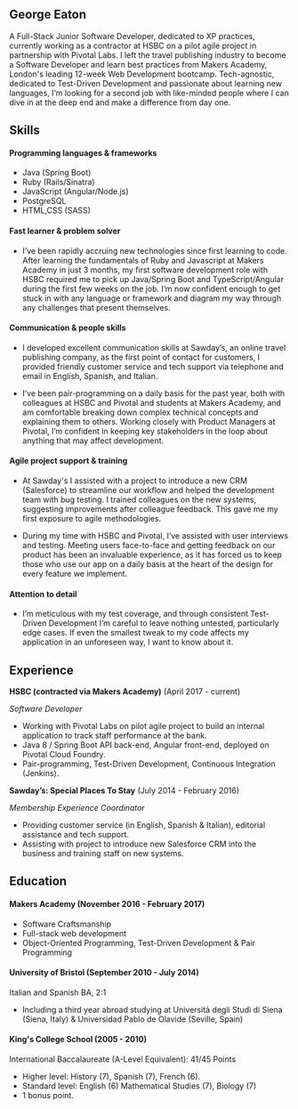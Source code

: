 ## George Eaton

A Full-Stack Junior Software Developer, dedicated to XP practices, currently working as a contractor at HSBC on a pilot agile project in partnership with Pivotal Labs. I left the travel publishing industry to become a Software Developer and learn best practices from Makers Academy, London's leading 12-week Web Development bootcamp. Tech-agnostic, dedicated to Test-Driven Development and passionate about learning new languages, I’m looking for a second job with like-minded people where I can dive in at the deep end and make a difference from day one.

## Skills

#### Programming languages & frameworks
- Java (Spring Boot)
- Ruby (Rails/Sinatra)
- JavaScript (Angular/Node.js)
- PostgreSQL
- HTML,CSS (SASS)

#### Fast learner & problem solver
- I’ve been rapidly accruing new technologies since first learning to code. After learning the fundamentals of Ruby and Javascript at Makers Academy in just 3 months, my first software development role with HSBC required me to pick up Java/Spring Boot and TypeScript/Angular during the first few weeks on the job. I’m now confident enough to get stuck in with any language or framework and diagram my way through any challenges that present themselves.

#### Communication & people skills
- I developed excellent communication skills at Sawday’s, an online travel publishing company, as the first point of contact for customers, I provided friendly customer service and tech support via telephone and email in English, Spanish, and Italian.

- I’ve been pair-programming on a daily basis for the past year, both with colleagues at HSBC and Pivotal and students at Makers Academy, and am comfortable breaking down complex technical concepts and explaining them to others. Working closely with Product Managers at Pivotal, I’m confident in keeping key stakeholders in the loop about anything that may affect development.

#### Agile project support & training
- At Sawday's I assisted with a project to introduce a new CRM (Salesforce) to streamline our workflow and helped the development team with bug testing. I trained colleagues on the new systems, suggesting improvements after colleague feedback. This gave me my first exposure to agile methodologies.

- During my time with HSBC and Pivotal, I’ve assisted with user interviews and testing. Meeting users face-to-face and getting feedback on our product has been an invaluable experience, as it has forced us to keep those who use our app on a daily basis at the heart of the design for every feature we implement.

#### Attention to detail
- I’m meticulous with my test coverage, and through consistent Test-Driven Development I’m careful to leave nothing untested, particularly edge cases. If even the smallest tweak to my code affects my application in an unforeseen way, I want to know about it.

## Experience

**HSBC (contracted via Makers Academy)** (April 2017 - current)

*Software Developer*
- Working with Pivotal Labs on pilot agile project to build an internal application to track staff performance at the bank.
- Java 8 / Spring Boot API back-end, Angular front-end, deployed on Pivotal Cloud Foundry.
- Pair-programming, Test-Driven Development, Continuous Integration (Jenkins).

**Sawday’s: Special Places To Stay** (July 2014 - February 2016)

*Membership Experience Coordinator*
- Providing customer service (in English, Spanish & Italian), editorial assistance and tech support.
- Assisting with project to introduce new Salesforce CRM into the business and training staff on new systems.

## Education

#### Makers Academy (November 2016 - February 2017)
- Software Craftsmanship
- Full-stack web development
- Object-Oriented Programming, Test-Driven Development & Pair Programming

#### University of Bristol (September 2010 - July 2014)
Italian and Spanish BA, 2:1
- Including a third year abroad studying at Università degli Studi di Siena (Siena, Italy) & Universidad Pablo de Olavide     (Seville, Spain)

#### King's College School (2005 - 2010)
International Baccalaureate (A-Level Equivalent): 41/45 Points
  - Higher level: History (7), Spanish (7), French (6).
  - Standard level: English (6) Mathematical Studies (7), Biology (7)
  - 1 bonus point.
